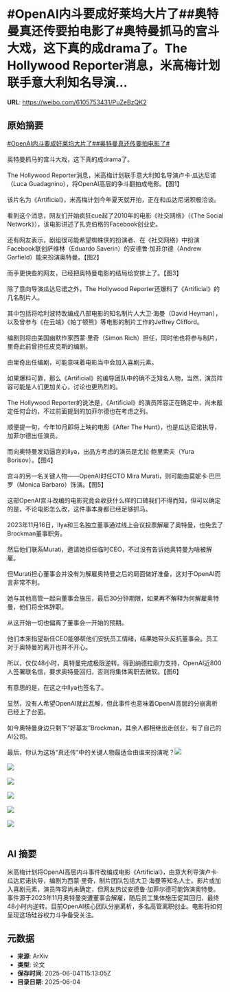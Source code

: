 # #OpenAI内斗要成好莱坞大片了##奥特曼真还传要拍电影了#奥特曼抓马的宫斗大戏，这下真的成drama了。The Hollywood Reporter消息，米高梅计划联手意大利知名导演...

**URL**: https://weibo.com/6105753431/PuZeBzQK2

## 原始摘要

<a href="https://m.weibo.cn/search?containerid=231522type%3D1%26t%3D10%26q%3D%23OpenAI%E5%86%85%E6%96%97%E8%A6%81%E6%88%90%E5%A5%BD%E8%8E%B1%E5%9D%9E%E5%A4%A7%E7%89%87%E4%BA%86%23&amp;extparam=%23OpenAI%E5%86%85%E6%96%97%E8%A6%81%E6%88%90%E5%A5%BD%E8%8E%B1%E5%9D%9E%E5%A4%A7%E7%89%87%E4%BA%86%23" data-hide=""><span class="surl-text">#OpenAI内斗要成好莱坞大片了#</span></a><a href="https://m.weibo.cn/search?containerid=231522type%3D1%26t%3D10%26q%3D%23%E5%A5%A5%E7%89%B9%E6%9B%BC%E7%9C%9F%E8%BF%98%E4%BC%A0%E8%A6%81%E6%8B%8D%E7%94%B5%E5%BD%B1%E4%BA%86%23&amp;extparam=%23%E5%A5%A5%E7%89%B9%E6%9B%BC%E7%9C%9F%E8%BF%98%E4%BC%A0%E8%A6%81%E6%8B%8D%E7%94%B5%E5%BD%B1%E4%BA%86%23" data-hide=""><span class="surl-text">#奥特曼真还传要拍电影了#</span></a><br><br>奥特曼抓马的宫斗大戏，这下真的成drama了。<br><br>The Hollywood Reporter消息，米高梅计划联手意大利知名导演卢卡·瓜达尼诺（Luca Guadagnino），将OpenAI高层的争斗翻拍成电影。【图1】<br><br>该片名为《Artificial》，米高梅计划今年夏天就开拍，正在和瓜达尼诺积极洽谈。<br><br>看到这个消息，网友们开始疯狂cue起了2010年的电影《社交网络》（《The Social Network》），该电影讲述了扎克伯格的Facebook创业史。<br><br>还有网友表示，剧组很可能希望蜘蛛侠的扮演者、在《社交网络》中扮演Facebook联创萨维林（Eduardo Saverin）的安德鲁·加菲尔德（Andrew Garfield）能来扮演奥特曼。【图2】<br><br>而手更快些的网友，已经把奥特曼电影的结局给安排上了。【图3】<br><br>除了意向导演瓜达尼诺之外，The Hollywood Reporter还爆料了《Artificial》的几名制片人。<br><br>其中包括将哈利波特改编成八部电影的知名制片人大卫·海曼（David Heyman），以及曾参与《在云端》《帕丁顿熊》等电影的制片工作的Jeffrey Clifford。<br><br>编剧则将由美国幽默作家西蒙·里奇（Simon Rich）担任，同时他也将参与制片，里奇此前曾担任皮克斯的编剧。<br><br>由里奇出任编剧，可能意味着电影当中会加入喜剧元素。<br><br>如果爆料可靠，那么《Artificial》的编导团队中的确不乏知名人物，当然，演员阵容可能是人们更加关心，讨论也更热烈的。<br><br>The Hollywood Reporter的说法是，《Artificial》的演员阵容正在确定中，尚未敲定任何合约，不过前面提到的加菲尔德也在考虑之列。<br><br>顺便提一句，今年10月即将上映的电影《After The Hunt》，也是瓜达尼诺执导，加菲尔德出任演员。<br><br>而向奥特曼发动逼宫的Ilya，出品方考虑的演员是尤拉·鲍里索夫（Yura Borisov）。【图4】<br><br>宫斗的另一名关键人物——OpenAI时任CTO Mira Murati，则可能由莫妮卡·巴巴罗（Monica Barbaro）饰演。【图5】<br><br>这部OpenAI宫斗改编的电影究竟会收获什么样的口碑我们不得而知，但可以确定的是，不论电影怎么改，这件事本身都已经足够抓马。<br><br>2023年11月16日，Ilya和三名独立董事通过线上会议投票解雇了奥特曼，也免去了Brockman董事职务。<br><br>然后他们联系Murati，邀请她担任临时CEO，不过没有告诉她奥特曼为啥被解雇。<br><br>但Murati担心董事会并没有为解雇奥特曼之后的局面做好准备，这对于OpenAI而言非常不利。<br><br>她与其他高管一起向董事会施压，最后30分钟期限，如果再不解释为何解雇奥特曼，他们将全体辞职。<br><br>从这开始一切也偏离了董事会一开始的预期。<br><br>他们本来指望新任CEO能够帮他们安抚员工情绪，结果她带头反抗董事会。员工对于奥特曼的离开也并不开心。<br><br>所以，仅仅48小时，奥特曼完成极限逆转。得到纳德拉鼎力支持，OpenAI近800人签署联名信，要求奥特曼回归，否则将集体离职去微软。【图6】<br><br>有意思的是，在这之中Ilya也签名了。<br><br>显然，没有人希望OpenAI就此瓦解，但此事件也意味着OpenAI高层的分崩离析已经上了台面。<br><br>如今奥特曼身边只剩下“好基友”Brockman，其余人都相继出走创业，有了自己的AI公司。<br><br>最后，你认为这场“真还传”中的关键人物最适合由谁来扮演呢？<img style="" src="https://tvax2.sinaimg.cn/large/006Fd7o3gy1i23dty0zwkj30zk0cowjv.jpg" referrerpolicy="no-referrer"><br><br><img style="" src="https://tvax1.sinaimg.cn/large/006Fd7o3gy1i23dtz7rnej30we0eyagc.jpg" referrerpolicy="no-referrer"><br><br><img style="" src="https://tvax2.sinaimg.cn/large/006Fd7o3gy1i23du1wtlyj30ws0y4e0h.jpg" referrerpolicy="no-referrer"><br><br><img style="" src="https://tvax4.sinaimg.cn/large/006Fd7o3gy1i23du3c20yj30nl0zk4fb.jpg" referrerpolicy="no-referrer"><br><br><img style="" src="https://tvax1.sinaimg.cn/large/006Fd7o3gy1i23du5det2j30kw0oi7e9.jpg" referrerpolicy="no-referrer"><br><br><img style="" src="https://tvax4.sinaimg.cn/large/006Fd7o3gy1i23du94izij30mk0ug7pg.jpg" referrerpolicy="no-referrer"><br><br>

## AI 摘要

米高梅计划将OpenAI高层内斗事件改编成电影《Artificial》，由意大利导演卢卡·瓜达尼诺执导，编剧为西蒙·里奇，制片团队包括大卫·海曼等知名人士。影片或加入喜剧元素，演员阵容尚未确定，但网友热议安德鲁·加菲尔德可能饰演奥特曼。事件源于2023年11月奥特曼突遭董事会解雇，随后员工集体施压促其回归，最终48小时内逆转。目前OpenAI核心团队分崩离析，多名高管离职创业。电影将如何呈现这场硅谷权力斗争备受关注。

## 元数据

- **来源**: ArXiv
- **类型**: 论文
- **保存时间**: 2025-06-04T15:13:05Z
- **目录日期**: 2025-06-04
